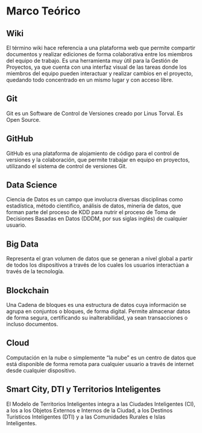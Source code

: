 # Marco Teórico

## Wiki
El término wiki hace referencia a una plataforma web que permite compartir documentos y realizar ediciones de forma colaborativa entre los miembros del equipo de trabajo. Es una herramienta muy útil para la Gestión de Proyectos, ya que cuenta con una interfaz visual de las tareas donde los miembros del equipo pueden interactuar y realizar cambios en el proyecto, quedando todo concentrado en un mismo lugar y con acceso libre.

## Git 
Git es un Software de Control de Versiones creado por Linus Torval. Es Open Source.

## GitHub
GitHub es una plataforma de alojamiento de código para el control de versiones y la colaboración, que permite trabajar en equipo en proyectos, utilizando el sistema de control de versiones Git.

## Data Science
Ciencia de Datos es un campo que involucra diversas disciplinas como estadística, método científico, análisis de datos, minería de datos, que forman parte del proceso de KDD para nutrir el proceso de Toma de Decisiones Basadas en Datos (DDDM, por sus siglas inglés) de cualquier usuario.

## Big Data
Representa el gran volumen de datos que se generan a nivel global a partir de todos los dispositivos a través de los cuales los usuarios interactúan a través de la tecnología.

## Blockchain
Una Cadena de bloques es una estructura de datos cuya información se agrupa en conjuntos o bloques, de forma digital. Permite almacenar datos de forma segura, certificando su inalterabilidad, ya sean transacciones o incluso documentos.

## Cloud
Computación en la nube o simplemente “la nube” es un centro de datos que está disponible de forma remota para cualquier usuario a través de internet desde cualquier dispositivo.

## Smart City, DTI y Territorios Inteligentes
El Modelo de Territorios Inteligentes integra a las Ciudades Inteligentes (CI), a los a los Objetos Externos e Internos de la Ciudad, a los Destinos Turísticos Inteligentes (DTI) y a las Comunidades Rurales e Islas Inteligentes.
